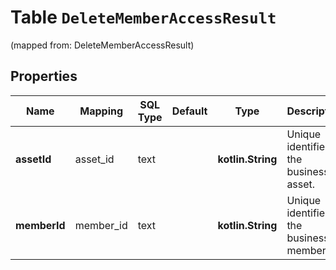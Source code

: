 
# Table `DeleteMemberAccessResult`
(mapped from: DeleteMemberAccessResult)

## Properties
Name | Mapping | SQL Type | Default | Type | Description | Notes
---- | ------- | -------- | ------- | ---- | ----------- | -----
**assetId** | asset_id | text |  | **kotlin.String** | Unique identifier of the business asset. |  [optional]
**memberId** | member_id | text |  | **kotlin.String** | Unique identifier of the business member. |  [optional]





